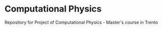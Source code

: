 # Computational Physics
Repository for Project of Computational Physics - Master's course in Trento
